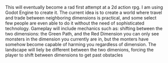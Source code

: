 This will eventually become a rad first attempt at a 2d action rpg. I am using Godot Engine to create it.
The current idea is to create a world where travel and trade between neighboring dimensions is practical, and some select few people are even able to do it without the need of sophisticated technology.
Gameplay will include mechanics such as:
shifting between the two dimensions: the Green Path, and the Red Dimension
you can only see monsters in the dimension you currently are in, but the monters have somehow become capable of harming you regardless of dimension.
The landscape will liely be different between the two dimenions, forcing the player to shift between dimensions to get past obstacles
